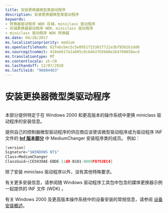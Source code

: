 ```yaml
---
title: 安装更换器微型类驱动程序
description: 安装更换器微型类驱动程序
keywords:
- 转换器驱动程序 WDK 存储，miniclass 驱动程序
- 存储更换器驱动程序 WDK、miniclass 驱动程序
- miniclass 驱动程序 WDK 转换器
ms.date: 04/20/2017
ms.localizationpriority: medium
ms.openlocfilehash: 62febcbec5c5e0951f15301f722a3bf9562b1dd0
ms.sourcegitcommit: 418e6617e2a695c9cb4b37b5b60e264760858acd
ms.translationtype: MT
ms.contentlocale: zh-CN
ms.lasthandoff: 12/07/2020
ms.locfileid: "96804463"
---
```

# <a name="installing-changer-miniclass-drivers"></a>安装更换器微型类驱动程序


## <span id="ddk_installing_changer_miniclass_drivers_kg"></span><span id="DDK_INSTALLING_CHANGER_MINICLASS_DRIVERS_KG"></span>


本部分提供特定于在 Windows 2000 和更高版本的操作系统中更换 miniclass 驱动程序的安装信息。

提供自己的控制器微型驱动程序的供应商应该使该微型驱动程序成为驱动程序 INF 文件的 [**Inf 版本部分**](../install/inf-version-section.md) 中 MediumChanger 安装程序类的成员。 例如：

```cpp
[version]
Signature="$WINDOWS NT$"
Class=MediumChanger
ClassGuid={CE5939AE-EBDE-11d0-B181-0000F8753EC4}
```

除了安装 miniclass 驱动程序以外，没有其他特殊要求。

有关更多安装信息，请参阅随 Windows 驱动程序工具包中包含的媒体更换器示例一起提供的 INF 文件 (WDK) 。

有关 Windows 2000 及更高版本操作系统中的设备安装的常规信息，请参阅 [设备安装概述](../install/overview-of-device-and-driver-installation.md)。

 

